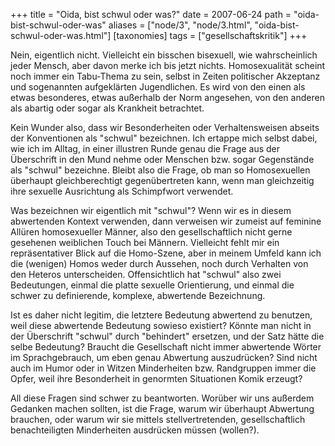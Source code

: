 +++
title = "Oida, bist schwul oder was?"
date = 2007-06-24
path = "oida-bist-schwul-oder-was"
aliases = ["node/3", "node/3.html", "oida-bist-schwul-oder-was.html"]
[taxonomies]
tags = ["gesellschaftskritik"]
+++

<p>Nein, eigentlich nicht. Vielleicht ein bisschen bisexuell, wie wahrscheinlich jeder Mensch, aber davon merke ich bis jetzt nichts. Homosexualit&auml;t scheint noch immer ein Tabu-Thema zu sein, selbst in Zeiten politischer Akzeptanz und sogenannten aufgekl&auml;rten Jugendlichen. Es wird von den einen als etwas besonderes, etwas au&szlig;erhalb der Norm angesehen, von den anderen als abartig oder sogar als Krankheit betrachtet.</p>
<!-- more -->
<p>Kein Wunder also, dass wir Besonderheiten oder Verhaltensweisen abseits der Konventionen als &quot;schwul&quot; bezeichnen. Ich ertappe mich selbst dabei, wie ich im Alltag, in einer illustren Runde genau die Frage aus der &Uuml;berschrift in den Mund nehme oder Menschen bzw. sogar Gegenst&auml;nde als &quot;schwul&quot; bezeichne. Bleibt also die Frage, ob man so Homosexuellen &uuml;berhaupt gleichberechtigt gegen&uuml;bertreten kann, wenn man gleichzeitig ihre sexuelle Ausrichtung als Schimpfwort verwendet.</p>
<p>Was bezeichnen wir eigentlich mit &quot;schwul&quot;? Wenn wir es in diesem abwertenden Kontext verwenden, dann verweisen wir zumeist auf feminine All&uuml;ren homosexueller M&auml;nner, also den gesellschaftlich nicht gerne gesehenen weiblichen Touch bei M&auml;nnern. Vielleicht fehlt mir ein repr&auml;sentativer Blick auf die Homo-Szene, aber in meinem Umfeld kann ich die (wenigen) Homos weder durch Aussehen, noch durch Verhalten von den Heteros unterscheiden. Offensichtlich hat &quot;schwul&quot; also zwei Bedeutungen, einmal die platte sexuelle Orientierung, und einmal die schwer zu definierende, komplexe, abwertende Bezeichnung.</p>
<p>Ist es daher nicht legitim, die letztere Bedeutung abwertend zu benutzen, weil diese abwertende Bedeutung sowieso existiert? K&ouml;nnte man nicht in der &Uuml;berschrift &quot;schwul&quot; durch &quot;behindert&quot; ersetzen, und der Satz h&auml;tte die selbe Bedeutung? Braucht die Gesellschaft nicht immer abwertende W&ouml;rter im Sprachgebrauch, um eben genau Abwertung auszudr&uuml;cken? Sind nicht auch im Humor oder in Witzen Minderheiten bzw. Randgruppen immer die Opfer, weil ihre Besonderheit in genormten Situationen Komik erzeugt?</p>
<p>All diese Fragen sind schwer zu beantworten. Wor&uuml;ber wir uns au&szlig;erdem Gedanken machen sollten, ist die Frage, warum wir &uuml;berhaupt Abwertung brauchen, oder warum wir sie mittels stellvertretenden, gesellschaftlich benachteiligten Minderheiten ausdr&uuml;cken m&uuml;ssen (wollen?).</p>
        